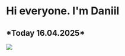 <h1>Hi everyone. I'm Daniil</h1>
<h2>*Today 16.04.2025*</h2>
<img src=https://i.pinimg.com/originals/12/e8/fa/12e8fa5650f5232a652ed05de1483d41.jpg>